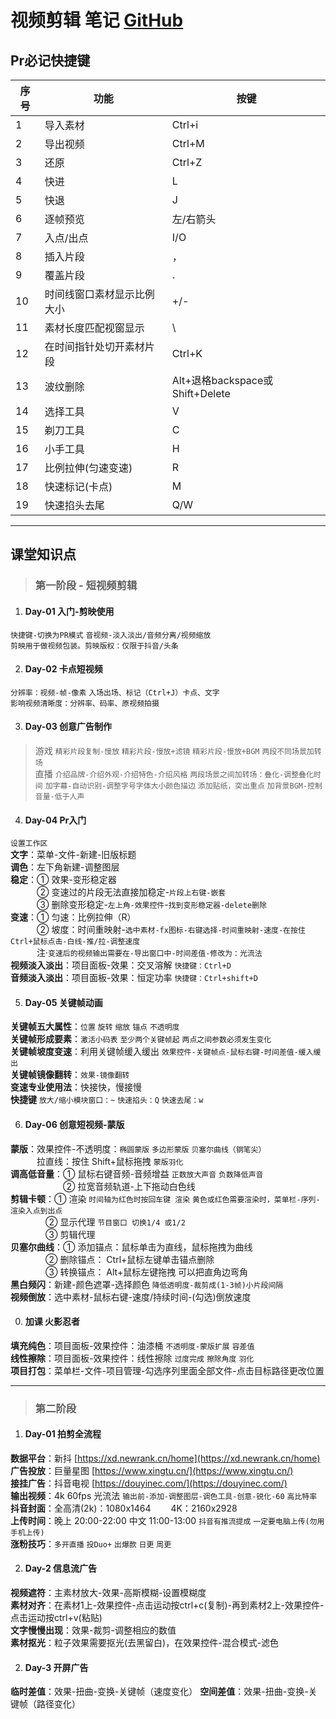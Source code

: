 # 视频剪辑 笔记  [GitHub](https://github.com/liangziai77/liangziai77.github.io/blob/master/dosc/markdown/vfx-video.md)

## Pr必记快捷键
|     序号     |     功能     |     按键     |
| -----------  | ----------- | ----------- |
|1             |导入素材                    |  Ctrl+i       |
|2             |导出视频                    |  Ctrl+M       |
|3             |还原                        |      Ctrl+Z   |
|4             |快进                        |       L       |
|5             |快退                        |       J       |
|6             |逐帧预览                    |    左/右箭头   |
|7             |入点/出点                   |    I/O        |
|8             |插入片段                    |     ，        |
|9             |覆盖片段                    |     .         |
|10            |时间线窗口素材显示比例大小   |    +/-        |
|11            |素材长度匹配视窗显示         |    \         |
|12            |在时间指针处切开素材片段     |    Ctrl+K     |
|13            |波纹删除                    |   Alt+退格backspace或Shift+Delete |
|14            |选择工具                    |    V          |
|15            |剃刀工具                    |    C          |
|16            |小手工具                    |    H          |
|17            |比例拉伸(匀速变速)           |   R           |
|18            |快速标记(卡点)               |     M         |
|19            |快速掐头去尾                 |     Q/W      |
---

## 课堂知识点
> ### 第一阶段 - 短视频剪辑
1. #### Day-01 入门-剪映使用
`快捷键-切换为PR模式`
`音视频-淡入淡出/音频分离/视频缩放`  
`剪映用于做视频包装。剪映版权：仅限于抖音/头条`

2. #### Day-02 卡点短视频
`分辨率：视频-帧-像素`
`入场出场、标记（Ctrl+J）卡点、文字`  
`影响视频清晰度：分辨率、码率、原视频拍摄`

3. #### Day-03 创意广告制作
> 游戏 `精彩片段复制-慢放` `精彩片段-慢放+滤镜` `精彩片段-慢放+BGM` `两段不同场景加转场`  
> 直播 `介绍品牌-介绍外观-介绍特色-介绍风格` `两段场景之间加转场：叠化-调整叠化时间` `加字幕-自动识别-调整字号字体大小颜色描边` `添加贴纸，突出重点` `加背景BGM-控制音量-低于人声`

4. #### Day-04 Pr入门
`设置工作区`  
**文字**：菜单-文件-新建-旧版标题  
**调色**：左下角新建-调整图层  
**稳定**：① 效果-变形稳定器  
&ensp;&ensp;&ensp;&ensp;&ensp;&ensp;② 变速过的片段无法直接加稳定-`片段上右键-嵌套`  
&ensp;&ensp;&ensp;&ensp;&ensp;&ensp;③ 删除变形稳定-`左上角-效果控件`-`找到变形稳定器-delete删除`  
**变速**：① 匀速：比例拉伸（R）   
&ensp;&ensp;&ensp;&ensp;&ensp;&ensp;② 坡度：时间重映射-`选中素材-fx图标-右键选择-时间重映射-速度-在按住Ctrl+鼠标点击-白线-推/拉-调整速度`  
&ensp;&ensp;&ensp;&ensp;&ensp;&ensp;注·`变速后的视频输出需要在-导出窗口中-时间差值-修改为：光流法`  
**视频淡入淡出**：项目面板-效果：交叉溶解 `快捷键：Ctrl+D`   
**音频淡入淡出**：项目面板-效果：恒定功率 `快捷键：Ctrl+shift+D`   

5. #### Day-05 关键帧动画
**关键帧五大属性**：`位置` `旋转` `缩放` `锚点` `不透明度`  
**关键帧形成要素**：`激活小码表` `至少两个关键帧起` `两点之间参数必须发生变化`  
**关键帧坡度变速**：利用关键帧缓入缓出 `效果控件-关键帧点-鼠标右键-时间差值-缓入缓出`  
**关键帧镜像翻转**：`效果-镜像翻转`  
**变速专业使用法**：快接快，慢接慢  
**快捷键** `放大/缩小模块窗口：~` `快速掐头：Q` `快速去尾：w`

6. #### Day-06 创意短视频-蒙版
**蒙版**：效果控件-不透明度：`椭圆蒙版` `多边形蒙版` `贝塞尔曲线（钢笔尖）`  
&ensp;&ensp;&ensp;&ensp;&ensp;&ensp;拉直线：按住 Shift+鼠标拖拽 `蒙版羽化`  
**调高低音量**：① 鼠标右键音频-音频增益 `正数放大声音` `负数降低声音`  
　　　　　　② 拉宽音频轨道-上下拖动白色线  
**剪辑卡顿**：① 渲染 `时间轴为红色时按回车键 渲染` `黄色或红色需要渲染时，菜单栏-序列-渲染入点到出点`  
　　　　② 显示代理 `节目窗口 切换1/4 或1/2`  
　　　　③ 剪辑代理  
**贝塞尔曲线**：① 添加锚点：鼠标单击为直线，鼠标拖拽为曲线   
　　　　② 删除锚点： Ctrl+鼠标左键单击锚点删除  
　　　　③ 转换锚点： Alt+鼠标左键拖拽 可以把直角边弯角  
**黑白频闪**：新建-颜色遮罩-选择颜色 `降低透明度-裁剪成(1-3帧)小片段间隔`  
**视频倒放**：选中素材-鼠标右键-速度/持续时间-(勾选)倒放速度  
  
    

0000. #### 加课 火影忍者
**填充纯色**：项目面板-效果控件：油漆桶 `不透明度-蒙版扩展` `容差值`  
**线性擦除**：项目面板-效果控件：线性擦除 `过度完成` `擦除角度` `羽化`  
**项目打包**：菜单栏-文件-项目管理-勾选序列里面全部文件-点击目标路径更改位置  

---
> ### 第二阶段
1. #### Day-01 拍剪全流程
**数据平台**：新抖 [https://xd.newrank.cn/home](https://xd.newrank.cn/home)  
**广告投放**：巨量星图 [https://www.xingtu.cn/](https://www.xingtu.cn/)  
**接挂广告**：抖音电视 [https://douyinec.com/](https://douyinec.com/)  
**输出视频**：4k 60fps 光流法 `输出前-添加-调整图层-调色工具-创意-锐化-60` `高比特率`  
**抖音封面**：全高清(2k)：1080x1464 　　4K：2160x2928  
**上传时间**：晚上 20:00-22:00  中文 11:00-13:00 `抖音有推流提成` `一定要电脑上传(勿用手机上传)`  
**涨粉技巧**：`多开直播` `投Duo+` `出爆款`  `日更` `周更`

2. #### Day-2 信息流广告
**视频遮符**：主素材放大-效果-高斯模糊-设置模糊度  
**素材对齐**：在素材1上-效果控件-点击运动按ctrl+c(复制)-再到素材2上-效果控件-点击运动按ctrl+v(粘贴)  
**文字慢慢出现**：效果-裁剪-调整相应的数值  
**素材抠光**：粒子效果需要抠光(去黑留白)，在效果控件-混合模式-滤色  

2. #### Day-3 开屏广告 
**临时差值**：效果-扭曲-变换-关键帧（速度变化）
**空间差值**：效果-扭曲-变换-关键帧（路径变化）